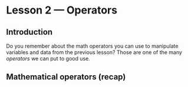 # Lesson 2 — Operators

## Introduction
Do you remember about the math operators you can use to manipulate variables and data from the previous lesson? Those are one of the many _operators_ we can put to good use.

## Mathematical operators (recap)
